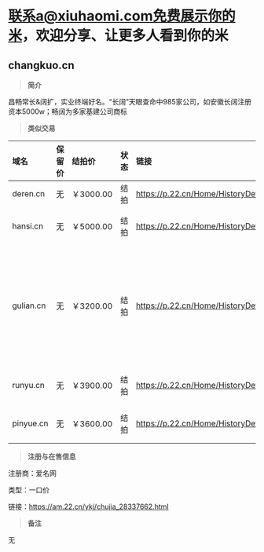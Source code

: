

# 联系a@xiuhaomi.com免费展示你的米，欢迎分享、让更多人看到你的米



## changkuo.cn

> **简介**

昌畅常长&阔扩，实业终端好名。“长阔”天眼查命中985家公司，如安徽长阔注册资本5000w；畅阔为多家基建公司商标

> **类似交易**


|  域名  |  保留价   | 结拍价  |  状态   | 链接 | 简介  |
| :----- | :----- | :----- | :----- | :----- | :----- |
| deren.cn | 无 | ￥3000.00 | 结拍 | https://p.22.cn/Home/HistoryDetail/425 | 德仁  终端众多 |
| hansi.cn | 无 | ￥5000.00 | 结拍 | https://p.22.cn/Home/HistoryDetail/200 | 焊丝 汉斯  寒思 汉思（精品商号米 300多家终端） |
| gulian.cn | 无 | ￥3200.00 | 结拍 | https://p.22.cn/Home/HistoryDetail/143 | 古莲，荷花别名，对应终端有古莲集团（goolun.com），古莲旅游（gulianlvyou.com），固联电子（goodlink.net.cn），谷莲服饰，谷联商务，谷链，古链，股链等等。 |
| runyu.cn | 无 | ￥3900.00 | 结拍 | https://p.22.cn/Home/HistoryDetail/139 | 润宇，润雨，润域，润玉  精品商号米，终端众多 |
| pinyue.cn | 无 | ￥3600.00 | 结拍 | https://p.22.cn/Home/HistoryDetail/136 |  品悦， 品阅  既能做美食，又能做阅读    众多终端  |
> **注册与在售信息**

注册商：爱名网

类型：一口价

链接：https://am.22.cn/ykj/chujia_28337662.html

> **备注**

无
